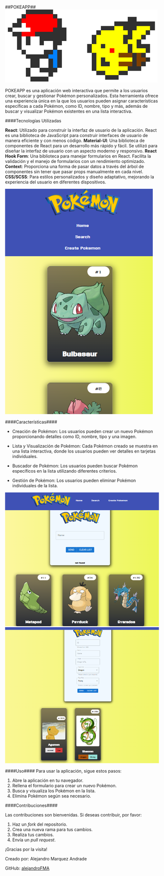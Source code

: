 
##POKEAPP##
![ash y pikachu](./public/5FBP.gif)

POKEAPP es una aplicación web interactiva que permite a los usuarios crear, buscar y gestionar Pokémon personalizados. Esta herramienta ofrece una experiencia única en la que los usuarios pueden asignar características específicas a cada Pokémon, como ID, nombre, tipo y más, además de buscar y visualizar Pokémon existentes en una lista interactiva.

####Tecnologías Utilizadas

**React**: Utilizado para construir la interfaz de usuario de la aplicación. React es una biblioteca de JavaScript para construir interfaces de usuario de manera eficiente y con menos código.
**Material-UI**: Una biblioteca de componentes de React para un desarrollo más rápido y fácil. Se utilizó para diseñar la interfaz de usuario con un aspecto moderno y responsivo.
**React Hook Form**: Una biblioteca para manejar formularios en React. Facilita la validación y el manejo de formularios con un rendimiento optimizado.
**Context**: Proporciona una forma de pasar datos a través del árbol de componentes sin tener que pasar props manualmente en cada nivel.
**CSS/SCSS**: Para estilos personalizados y diseño adaptativo, mejorando la experiencia del usuario en diferentes dispositivos.


![Home](image.png)


####Características####

- Creación de Pokémon: Los usuarios pueden crear un nuevo Pokémon proporcionando detalles como ID, nombre, tipo y una imagen.

+ Lista y Visualización de Pokémon: Cada Pokémon creado se muestra en una lista interactiva, donde los usuarios pueden ver detalles en tarjetas individuales.

- Buscador de Pokémon: Los usuarios pueden buscar Pokémon específicos en la lista utilizando diferentes criterios.

+ Gestión de Pokémon: Los usuarios pueden eliminar Pokémon individuales de la lista.

![Buscador](image-1.png) ![Alt text](image-2.png)

####Uso####
Para usar la aplicación, sigue estos pasos:

1. Abre la aplicación en tu navegador.
2. Rellena el formulario para crear un nuevo Pokémon.
3. Busca y visualiza los Pokémon en la lista.
4. Elimina Pokémon según sea necesario.

####Contribuciones####

Las contribuciones son bienvenidas. Si deseas contribuir, por favor:

1. Haz un _fork_ del repositorio.
2. Crea una nueva rama para tus cambios.
3. Realiza tus cambios.
4. Envía un _pull request_.


¡Gracias por la visita!

Creado por: Alejandro Marquez Andrade

GitHub: [alejandroFMA](https://github.com/alejandroFMA)
